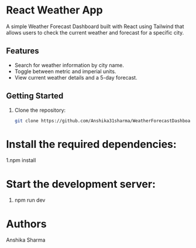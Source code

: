 # React Weather App

A simple Weather Forecast Dashboard built with React using Tailwind that allows users to check the current weather and forecast for a specific city.

## Features

- Search for weather information by city name.
- Toggle between metric and imperial units.
- View current weather details and a 5-day forecast.

## Getting Started

1. Clone the repository:

   ```bash
   git clone https://github.com/Anshika31sharma/WeatherForecastDashboard


# Install the required dependencies:

1.npm install

# Start the development server:


1. npm run dev



# Authors

Anshika Sharma



